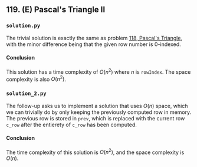 ## 119. (E) Pascal's Triangle II

### `solution.py`
The trivial solution is exactly the same as problem [118, Pascal's Triangle](..%2F..%2F0118.%20%28E%29%20Pascal%27s%20Triangle), with the minor difference being that the given row number is 0-indexed.  

#### Conclusion
This solution has a time complexity of $O(n^2)$ where $n$ is `rowIndex`. The space complexity is also $O(n^2)$.  
  

### `solution_2.py`
The follow-up asks us to implement a solution that uses $O(n)$ space, which we can trivially do by only keeping the previously computed row in memory. The previous row is stored in `prev`, which is replaced with the current row `c_row` after the entierety of `c_row` has been computed.  

#### Conclusion
The time complexity of this solution is $O(n^2)$, and the space complexity is $O(n)$.  
  
